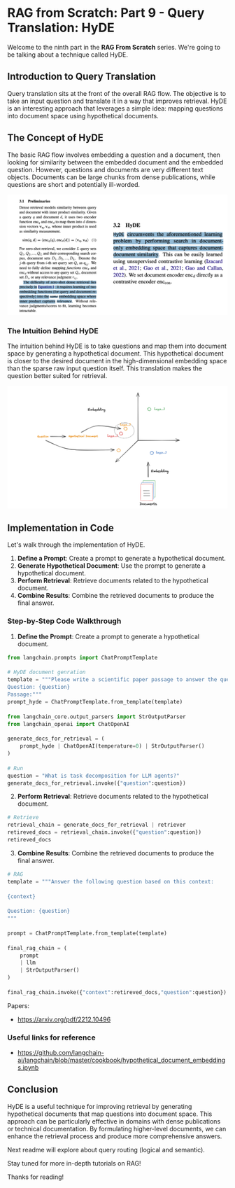 # RAG from Scratch: Part 9 - Query Translation: HyDE

Welcome to the ninth part in the **RAG From Scratch** series. We're going to be talking about a technique called HyDE.

## Introduction to Query Translation

Query translation sits at the front of the overall RAG flow. The objective is to take an input question and translate it in a way that improves retrieval. HyDE is an interesting approach that leverages a simple idea: mapping questions into document space using hypothetical documents.

## The Concept of HyDE

The basic RAG flow involves embedding a question and a document, then looking for similarity between the embedded document and the embedded question. However, questions and documents are very different text objects. Documents can be large chunks from dense publications, while questions are short and potentially ill-worded.

![HyDE](https://github.com/DharaniDJ/My-Programming-Journey/blob/assets/assets/RAG/HyDE.png)

### The Intuition Behind HyDE

The intuition behind HyDE is to take questions and map them into document space by generating a hypothetical document. This hypothetical document is closer to the desired document in the high-dimensional embedding space than the sparse raw input question itself. This translation makes the question better suited for retrieval.

![HyDE-intuition](https://github.com/DharaniDJ/My-Programming-Journey/blob/assets/assets/RAG/HyDE-intuition.png)

## Implementation in Code

Let's walk through the implementation of HyDE.

1. **Define a Prompt**: Create a prompt to generate a hypothetical document.
2. **Generate Hypothetical Document**: Use the prompt to generate a hypothetical document.
3. **Perform Retrieval**: Retrieve documents related to the hypothetical document.
4. **Combine Results**: Combine the retrieved documents to produce the final answer.

### Step-by-Step Code Walkthrough

1. **Define the Prompt**: Create a prompt to generate a hypothetical document.

```python
from langchain.prompts import ChatPromptTemplate

# HyDE document genration
template = """Please write a scientific paper passage to answer the question
Question: {question}
Passage:"""
prompt_hyde = ChatPromptTemplate.from_template(template)

from langchain_core.output_parsers import StrOutputParser
from langchain_openai import ChatOpenAI

generate_docs_for_retrieval = (
    prompt_hyde | ChatOpenAI(temperature=0) | StrOutputParser()
)

# Run
question = "What is task decomposition for LLM agents?"
generate_docs_for_retrieval.invoke({"question":question})
```

2. **Perform Retrieval**: Retrieve documents related to the hypothetical document.

```python
# Retrieve
retrieval_chain = generate_docs_for_retrieval | retriever
retireved_docs = retrieval_chain.invoke({"question":question})
retireved_docs
```

3. **Combine Results**: Combine the retrieved documents to produce the final answer.

```python
# RAG
template = """Answer the following question based on this context:

{context}

Question: {question}
"""

prompt = ChatPromptTemplate.from_template(template)

final_rag_chain = (
    prompt
    | llm
    | StrOutputParser()
)

final_rag_chain.invoke({"context":retireved_docs,"question":question})
```

Papers:

- https://arxiv.org/pdf/2212.10496

### Useful links for reference

- https://github.com/langchain-ai/langchain/blob/master/cookbook/hypothetical_document_embeddings.ipynb

## Conclusion

HyDE is a useful technique for improving retrieval by generating hypothetical documents that map questions into document space. This approach can be particularly effective in domains with dense publications or technical documentation. By formulating higher-level documents, we can enhance the retrieval process and produce more comprehensive answers.

Next readme will explore about query routing (logical and semantic).

Stay tuned for more in-depth tutorials on RAG!

Thanks for reading!